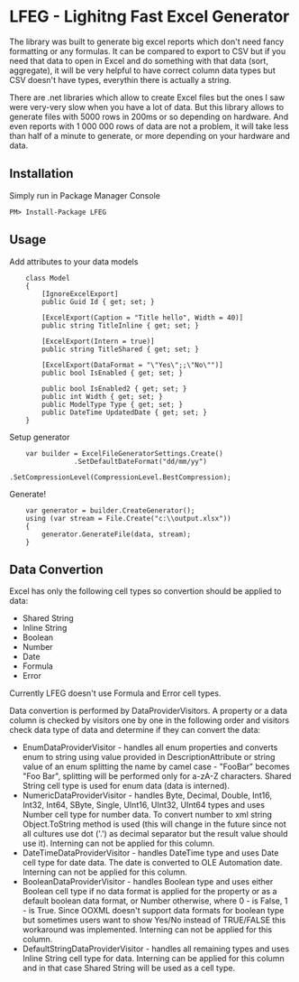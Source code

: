 # LFEG - Lighitng Fast Excel Generator

The library was built to generate big excel reports which don't need fancy formatting or any formulas. It can be compared to export to CSV but if you need that data to open in Excel and do something with that data (sort, aggregate), it will be very helpful to have correct column data types but CSV doesn't have types, everythin there is actually a string.

There are .net libraries which allow to create Excel files but the ones I saw were very-very slow when you have a lot of data. But this library allows to generate files with 5000 rows in 200ms or so depending on hardware. And even reports with 1 000 000 rows of data are not a problem, it will take less than half of a minute to generate, or more depending on your hardware and data.

## Installation
Simply run in Package Manager Console
```
PM> Install-Package LFEG
```

## Usage
Add attributes to your data models
```
	class Model
	{
		[IgnoreExcelExport]
		public Guid Id { get; set; }

		[ExcelExport(Caption = "Title hello", Width = 40)]
		public string TitleInline { get; set; }

		[ExcelExport(Intern = true)]
		public string TitleShared { get; set; }

		[ExcelExport(DataFormat = "\"Yes\";;\"No\"")]
		public bool IsEnabled { get; set; }
    
		public bool IsEnabled2 { get; set; }
		public int Width { get; set; }
		public ModelType Type { get; set; }
		public DateTime UpdatedDate { get; set; }
	}
```
Setup generator
```
	var builder = ExcelFileGeneratorSettings.Create()
                .SetDefaultDateFormat("dd/mm/yy")
                .SetCompressionLevel(CompressionLevel.BestCompression);
```
Generate!
```
	var generator = builder.CreateGenerator();
	using (var stream = File.Create("c:\\output.xlsx"))
	{
		generator.GenerateFile(data, stream);
	}
```

## Data Convertion 

Excel has only the following cell types so convertion should be applied to data:

* Shared String
* Inline String
* Boolean
* Number
* Date
* Formula
* Error

Currently LFEG doesn't use Formula and Error cell types. 

Data convertion is performed by DataProviderVisitors. A property or a data column is checked by visitors one by one in the following order and visitors check data type of data and determine if they can convert the data:

* EnumDataProviderVisitor - handles all enum properties and converts enum to string using value provided in DescriptionAttribute or string value of an enum splitting the name by camel case - "FooBar" becomes "Foo Bar", splitting will be performed only for a-zA-Z characters. Shared String cell type is used for enum data (data is interned).
* NumericDataProviderVisitor - handles Byte, Decimal, Double, Int16, Int32, Int64, SByte, Single, UInt16, UInt32, UInt64 types and uses Number cell type for number data. To convert number to xml string Object.ToString method is used (this will change in the future since not all cultures use dot ('.') as decimal separator but the result value should use it). Interning can not be applied for this column.
* DateTimeDataProviderVisitor - handles DateTime type and uses Date cell type for date data. The date is converted to OLE Automation date. Interning can not be applied for this column.
* BooleanDataProviderVisitor - handles Boolean type and uses either Boolean cell type if no data format is applied for the property or as a default boolean data format, or Number otherwise, where 0 - is False, 1 - is True. Since OOXML doesn't support data formats for boolean type but sometimes users want to show Yes/No instead of TRUE/FALSE this workaround was implemented. Interning can not be applied for this column.
* DefaultStringDataProviderVisitor - handles all remaining types and uses Inline String cell type for data. Interning can be applied for this column and in that case Shared String will be used as a cell type.
